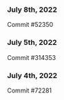 ### July 8th, 2022

Commit #52350

### July 5th, 2022

Commit #314353


### July 4th, 2022

Commit #72281
